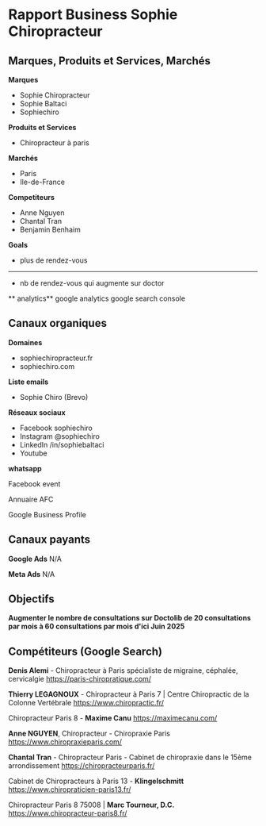 # Rapport Business Sophie Chiropracteur

## Marques, Produits et Services, Marchés

**Marques**
- Sophie Chiropracteur
- Sophie Baltaci
- Sophiechiro

**Produits et Services**
- Chiropracteur à paris

**Marchés**
- Paris
- Ile-de-France

**Competiteurs**
- Anne Nguyen
- Chantal Tran
- Benjamin Benhaim

**Goals**
- plus de rendez-vous
  
****
- nb de rendez-vous qui augmente sur doctor

** analytics**
google analytics
google search console

## Canaux organiques

**Domaines**
- sophiechiropracteur.fr
- sophiechiro.com

**Liste emails**
- Sophie Chiro (Brevo)

**Réseaux sociaux**
- Facebook sophiechiro
- Instagram @sophiechiro
- LinkedIn /in/sophiebaltaci
- Youtube 

**whatsapp**

Facebook event

Annuaire 
AFC

Google Business Profile


## Canaux payants

**Google Ads**
N/A

**Meta Ads**
N/A

## Objectifs

**Augmenter le nombre de consultations sur Doctolib de 20 consultations par mois à 60 consultations par mois d'ici Juin 2025**

## Compétiteurs (Google Search)

**Denis Alemi** - Chiropracteur à Paris spécialiste de migraine, céphalée, cervicalgie
https://paris-chiropratique.com/

**Thierry LEGAGNOUX** - Chiropracteur à Paris 7 | Centre Chiropractic de la Colonne Vertébrale 
https://www.chiropractic.fr/

Chiropracteur Paris 8 - **Maxime Canu**
https://maximecanu.com/

**Anne NGUYEN**, Chiropracteur - Chiropraxie Paris 
https://www.chiropraxieparis.com/

**Chantal Tran** - Chiropracteur Paris - Cabinet de chiropraxie dans le 15ème arrondissement
https://chiropracteurparis.fr/

Cabinet de Chiropracteurs à Paris 13 - **Klingelschmitt** 
https://www.chiropraticien-paris13.fr/

Chiropracteur Paris 8 75008 | **Marc Tourneur, D.C.**
https://www.chiropracteur-paris8.fr/
